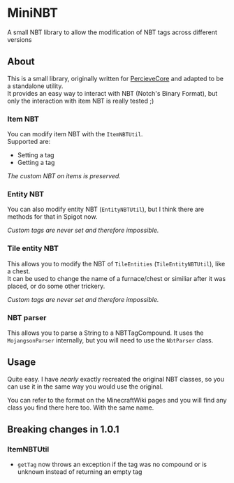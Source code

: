 # MiniNBT
A small NBT library to allow the modification of NBT tags across different versions

## About
This is a small library, originally written for [PercieveCore](https://github.com/PerceiveDev/PerceiveCore) and adapted to be a standalone utility.  
It provides an easy way to interact with NBT (Notch's Binary Format), but only the interaction with item NBT is really tested ;)

### Item NBT
You can modify item NBT with the `ItemNBTUtil`.  
Supported are:
  - Setting a tag
  - Getting a tag

*The custom NBT on items is preserved.*

### Entity NBT
You can also modify entity NBT (`EntityNBTUtil`), but I think there are methods for that in Spigot now.  

*Custom tags are never set and therefore impossible.*

### Tile entity NBT
This allows you to modify the NBT of `TileEntities` (`TileEntityNBTUtil`), like a chest.  
It can be used to change the name of a furnace/chest or similiar after it was placed, or do some other trickery.

*Custom tags are never set and therefore impossible.*

### NBT parser
This allows you to parse a String to a NBTTagCompound. It uses the `MojangsonParser` internally, but you will need to use the `NbtParser` class.

## Usage
Quite easy. I have _nearly_ exactly recreated the original NBT classes, so you can use it in the same way you would use the original.  

You can refer to the format on the MinecraftWiki pages and you will find any class you find there here too. With the same name.

## Breaking changes in 1.0.1
### ItemNBTUtil
* `getTag` now throws an exception if the tag was no compound or is unknown instead of returning an empty tag
